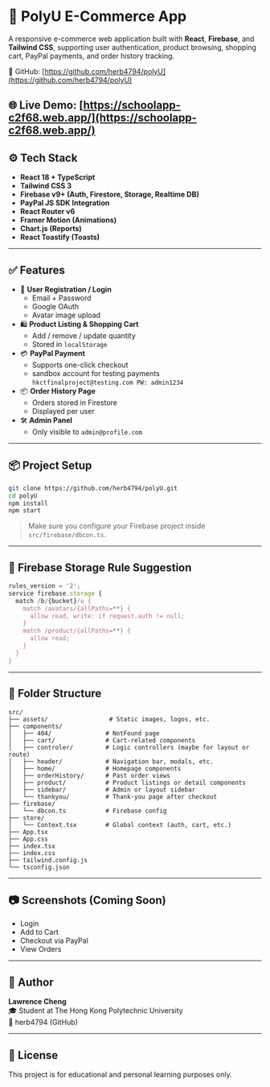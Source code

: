 # 🛒 PolyU E-Commerce App

A responsive e-commerce web application built with **React**, **Firebase**, and **Tailwind CSS**, supporting user authentication, product browsing, shopping cart, PayPal payments, and order history tracking.

📌 GitHub: [https://github.com/herb4794/polyU](https://github.com/herb4794/polyU)

🌐 Live Demo: [https://schoolapp-c2f68.web.app/](https://schoolapp-c2f68.web.app/)
---

## ⚙️ Tech Stack

- **React 18 + TypeScript**
- **Tailwind CSS 3**
- **Firebase v9+ (Auth, Firestore, Storage, Realtime DB)**
- **PayPal JS SDK Integration**
- **React Router v6**
- **Framer Motion (Animations)**
- **Chart.js (Reports)**
- **React Toastify (Toasts)**

---

## ✅ Features

- 🔐 **User Registration / Login**
  - Email + Password
  - Google OAuth
  - Avatar image upload
- 🛍️ **Product Listing & Shopping Cart**
  - Add / remove / update quantity
  - Stored in `localStorage`
- 💳 **PayPal Payment**
  - Supports one-click checkout
  - sandbox account for testing payments `hkctfinalproject@testing.com PW: admin1234`
- 📦 **Order History Page**
  - Orders stored in Firestore
  - Displayed per user
- 🛠️ **Admin Panel**
  - Only visible to `admin@profile.com`

---

## 📦 Project Setup

```bash
git clone https://github.com/herb4794/polyU.git
cd polyU
npm install
npm start
```

> Make sure you configure your Firebase project inside `src/firebase/dbcon.ts`.

---

## 🔐 Firebase Storage Rule Suggestion

```js
rules_version = '2';
service firebase.storage {
  match /b/{bucket}/o {
    match /avatars/{allPaths=**} {
      allow read, write: if request.auth != null;
    }
    match /product/{allPaths=**} {
      allow read;
    }
  }
}
```

---

## 📁 Folder Structure

```
src/
├── assets/                 # Static images, logos, etc.
├── components/
│   ├── 404/               # NotFound page
│   ├── cart/              # Cart-related components
│   ├── controler/         # Logic controllers (maybe for layout or route)
│   ├── header/            # Navigation bar, modals, etc.
│   ├── home/              # Homepage components
│   ├── orderHistory/      # Past order views
│   ├── product/           # Product listings or detail components
│   ├── sidebar/           # Admin or layout sidebar
│   └── thankyou/          # Thank-you page after checkout
├── firebase/
│   └── dbcon.ts           # Firebase config
├── store/
│   └── Context.tsx        # Global context (auth, cart, etc.)
├── App.tsx
├── App.css
├── index.tsx
├── index.css
├── tailwind.config.js
└── tsconfig.json
```

---

## 📷 Screenshots (Coming Soon)

- Login
- Add to Cart
- Checkout via PayPal
- View Orders

---

## 👤 Author

**Lawrence Cheng**  
🎓 Student at The Hong Kong Polytechnic University  
📧 herb4794 (GitHub)

---

## 📜 License

This project is for educational and personal learning purposes only.
